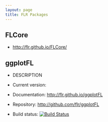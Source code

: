 ```yaml
---
layout: page
title: FLR Packages
---
```


## FLCore

- http://flr.github.io/FLCore/

## ggplotFL

- DESCRIPTION

- Current version:

- Documentation: http://flr.github.io/ggplotFL

- Repository: <http://github.com/flr/ggplotFL>

- Build status: [![Build Status](https://travis-ci.org/flr/ggplotFL.svg?branch=master)](https://travis-ci.org/flr/ggplotFL)
